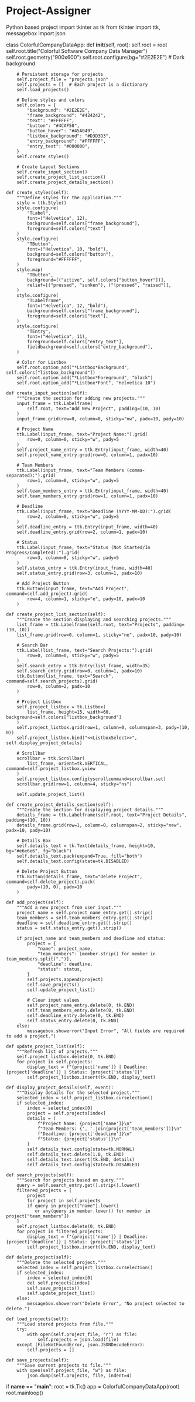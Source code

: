 # Project-Assigner
Python based project
import tkinter as tk
from tkinter import ttk, messagebox
import json


class ColorfulCompanyDataApp:
    def __init__(self, root):
        self.root = root
        self.root.title("Colorful Software Company Data Manager")
        self.root.geometry("900x600")
        self.root.configure(bg="#2E2E2E")  # Dark background

        # Persistent storage for projects
        self.project_file = "projects.json"
        self.projects = []  # Each project is a dictionary
        self.load_projects()

        # Define styles and colors
        self.colors = {
            "background": "#2E2E2E",
            "frame_background": "#424242",
            "text": "#FFFFFF",
            "button": "#4CAF50",
            "button_hover": "#45A049",
            "listbox_background": "#D3D3D3",
            "entry_background": "#FFFFFF",
            "entry_text": "#000000",
        }
        self.create_styles()

        # Create Layout Sections
        self.create_input_section()
        self.create_project_list_section()
        self.create_project_details_section()

    def create_styles(self):
        """Define styles for the application."""
        style = ttk.Style()
        style.configure(
            "TLabel",
            font=("Helvetica", 12),
            background=self.colors["frame_background"],
            foreground=self.colors["text"]
        )
        style.configure(
            "TButton",
            font=("Helvetica", 10, "bold"),
            background=self.colors["button"],
            foreground="#FFFFFF",
        )
        style.map(
            "TButton",
            background=[("active", self.colors["button_hover"])],
            relief=[("pressed", "sunken"), ("!pressed", "raised")],
        )
        style.configure(
            "TLabelframe",
            font=("Helvetica", 12, "bold"),
            background=self.colors["frame_background"],
            foreground=self.colors["text"],
        )
        style.configure(
            "TEntry",
            font=("Helvetica", 11),
            foreground=self.colors["entry_text"],
            fieldbackground=self.colors["entry_background"],
        )

        # Color for Listbox
        self.root.option_add("*Listbox*Background", self.colors["listbox_background"])
        self.root.option_add("*Listbox*Foreground", "black")
        self.root.option_add("*Listbox*Font", "Helvetica 10")

    def create_input_section(self):
        """Create the section for adding new projects."""
        input_frame = ttk.Labelframe(
            self.root, text="Add New Project", padding=(10, 10)
        )
        input_frame.grid(row=0, column=0, sticky="nw", padx=10, pady=10)

        # Project Name
        ttk.Label(input_frame, text="Project Name:").grid(
            row=0, column=0, sticky="w", pady=5
        )
        self.project_name_entry = ttk.Entry(input_frame, width=40)
        self.project_name_entry.grid(row=0, column=1, padx=10)

        # Team Members
        ttk.Label(input_frame, text="Team Members (comma-separated):").grid(
            row=1, column=0, sticky="w", pady=5
        )
        self.team_members_entry = ttk.Entry(input_frame, width=40)
        self.team_members_entry.grid(row=1, column=1, padx=10)

        # Deadline
        ttk.Label(input_frame, text="Deadline (YYYY-MM-DD):").grid(
            row=2, column=0, sticky="w", pady=5
        )
        self.deadline_entry = ttk.Entry(input_frame, width=40)
        self.deadline_entry.grid(row=2, column=1, padx=10)

        # Status
        ttk.Label(input_frame, text="Status (Not Started/In Progress/Completed):").grid(
            row=3, column=0, sticky="w", pady=5
        )
        self.status_entry = ttk.Entry(input_frame, width=40)
        self.status_entry.grid(row=3, column=1, padx=10)

        # Add Project Button
        ttk.Button(input_frame, text="Add Project", command=self.add_project).grid(
            row=4, column=1, sticky="e", pady=10, padx=10
        )

    def create_project_list_section(self):
        """Create the section displaying and searching projects."""
        list_frame = ttk.Labelframe(self.root, text="Projects", padding=(10, 10))
        list_frame.grid(row=0, column=1, sticky="ne", padx=10, pady=10)

        # Search Bar
        ttk.Label(list_frame, text="Search Projects:").grid(
            row=0, column=0, sticky="w", pady=5
        )
        self.search_entry = ttk.Entry(list_frame, width=35)
        self.search_entry.grid(row=0, column=1, padx=10)
        ttk.Button(list_frame, text="Search", command=self.search_projects).grid(
            row=0, column=2, padx=10
        )

        # Project Listbox
        self.project_listbox = tk.Listbox(
            list_frame, height=15, width=60, background=self.colors["listbox_background"]
        )
        self.project_listbox.grid(row=1, column=0, columnspan=3, pady=(10, 0))
        self.project_listbox.bind("<<ListboxSelect>>", self.display_project_details)

        # Scrollbar
        scrollbar = ttk.Scrollbar(
            list_frame, orient=tk.VERTICAL, command=self.project_listbox.yview
        )
        self.project_listbox.config(yscrollcommand=scrollbar.set)
        scrollbar.grid(row=1, column=4, sticky="ns")

        self.update_project_list()

    def create_project_details_section(self):
        """Create the section for displaying project details."""
        details_frame = ttk.Labelframe(self.root, text="Project Details", padding=(10, 10))
        details_frame.grid(row=1, column=0, columnspan=2, sticky="new", padx=10, pady=10)

        # Details Box
        self.details_text = tk.Text(details_frame, height=10, bg="#e6e6e6", fg="black")
        self.details_text.pack(expand=True, fill="both")
        self.details_text.config(state=tk.DISABLED)

        # Delete Project Button
        ttk.Button(details_frame, text="Delete Project", command=self.delete_project).pack(
            pady=(10, 0), padx=10
        )

    def add_project(self):
        """Add a new project from user input."""
        project_name = self.project_name_entry.get().strip()
        team_members = self.team_members_entry.get().strip()
        deadline = self.deadline_entry.get().strip()
        status = self.status_entry.get().strip()

        if project_name and team_members and deadline and status:
            project = {
                "name": project_name,
                "team_members": [member.strip() for member in team_members.split(",")],
                "deadline": deadline,
                "status": status,
            }
            self.projects.append(project)
            self.save_projects()
            self.update_project_list()

            # Clear input values
            self.project_name_entry.delete(0, tk.END)
            self.team_members_entry.delete(0, tk.END)
            self.deadline_entry.delete(0, tk.END)
            self.status_entry.delete(0, tk.END)
        else:
            messagebox.showerror("Input Error", "All fields are required to add a project.")

    def update_project_list(self):
        """Refresh list of projects."""
        self.project_listbox.delete(0, tk.END)
        for project in self.projects:
            display_text = f"{project['name']} | Deadline: {project['deadline']} | Status: {project['status']}"
            self.project_listbox.insert(tk.END, display_text)

    def display_project_details(self, event):
        """Display details for the selected project."""
        selected_index = self.project_listbox.curselection()
        if selected_index:
            index = selected_index[0]
            project = self.projects[index]
            details = (
                f"Project Name: {project['name']}\n"
                f"Team Members: {', '.join(project['team_members'])}\n"
                f"Deadline: {project['deadline']}\n"
                f"Status: {project['status']}\n"
            )
            self.details_text.config(state=tk.NORMAL)
            self.details_text.delete(1.0, tk.END)
            self.details_text.insert(tk.END, details)
            self.details_text.config(state=tk.DISABLED)

    def search_projects(self):
        """Search for projects based on query."""
        query = self.search_entry.get().strip().lower()
        filtered_projects = [
            project
            for project in self.projects
            if query in project["name"].lower()
               or any(query in member.lower() for member in project["team_members"])
        ]
        self.project_listbox.delete(0, tk.END)
        for project in filtered_projects:
            display_text = f"{project['name']} | Deadline: {project['deadline']} | Status: {project['status']}"
            self.project_listbox.insert(tk.END, display_text)

    def delete_project(self):
        """Delete the selected project."""
        selected_index = self.project_listbox.curselection()
        if selected_index:
            index = selected_index[0]
            del self.projects[index]
            self.save_projects()
            self.update_project_list()
        else:
            messagebox.showerror("Delete Error", "No project selected to delete.")

    def load_projects(self):
        """Load stored projects from file."""
        try:
            with open(self.project_file, "r") as file:
                self.projects = json.load(file)
        except (FileNotFoundError, json.JSONDecodeError):
            self.projects = []

    def save_projects(self):
        """Save current projects to file."""
        with open(self.project_file, "w") as file:
            json.dump(self.projects, file, indent=4)


if __name__ == "__main__":
    root = tk.Tk()
    app = ColorfulCompanyDataApp(root)
    root.mainloop()

